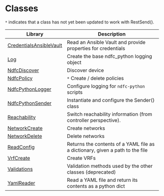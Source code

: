 # Classes

``*`` indicates that a class has not yet been updated to work with RestSend().

Library                   | Description
--------------------------| -----------
[CredentialsAnsibleVault] | Read an Ansible Vault and provide properties for credentials
[Log]                     | Create the base ndfc_python logging object
[NdfcDiscover]            | Discover device
[NdfcPolicy]              | ``*`` Create / delete policies
[NdfcPythonLogger]        | Configure logging for ``ndfc-python`` scripts
[NdfcPythonSender]        | Instantiate and configure the Sender() class
[Reachability]            | Switch reachability information (from controller perspective).
[NetworkCreate]           | Create networks
[NetworkDelete]           | Delete networks
[ReadConfig]              | Returns the contents of a YAML file as a dictionary, given a path to the file
[VrfCreate]               | Create VRFs
[Validations]             | Validation methods used by the other classes (deprecated)
[YamlReader]              | Read a YAML file and return its contents as a python dict

[CredentialsAnsibleVault]: https://github.com/allenrobel/ndfc-python/blob/main/lib/ndfc_python/credentials/credentials_ansible_vault.py
[Log]: https://github.com/allenrobel/ndfc-python/blob/main/lib/ndfc_python/log_v2.py
[NdfcDiscover]: https://github.com/allenrobel/ndfc-python/blob/main/lib/ndfc_python/ndfc_discover.py
[NdfcPolicy]: https://github.com/allenrobel/ndfc-python/blob/main/lib/ndfc_python/ndfc_policy.py
[NdfcPythonLogger]: https://github.com/allenrobel/ndfc-python/blob/main/lib/ndfc_python/ndfc_python_logger.py
[NdfcPythonSender]: https://github.com/allenrobel/ndfc-python/blob/main/lib/ndfc_python/ndfc_python_sender.py
[NetworkCreate]: https://github.com/allenrobel/ndfc-python/blob/main/lib/ndfc_python/network_create.py
[NetworkDelete]: https://github.com/allenrobel/ndfc-python/blob/main/lib/ndfc_python/network_delete.py
[Reachability]: https://github.com/allenrobel/ndfc-python/blob/main/lib/ndfc_python/reachability.py
[ReadConfig]: https://github.com/allenrobel/ndfc-python/blob/main/lib/ndfc_python/read_config.py
[VrfCreate]: https://github.com/allenrobel/ndfc-python/blob/main/lib/ndfc_python/vrf_create.py
[Validations]: https://github.com/allenrobel/ndfc-python/blob/main/lib/ndfc_python/validations.py
[YamlReader]: https://github.com/allenrobel/ndfc-python/blob/main/lib/ndfc_python/yaml_reader.py
